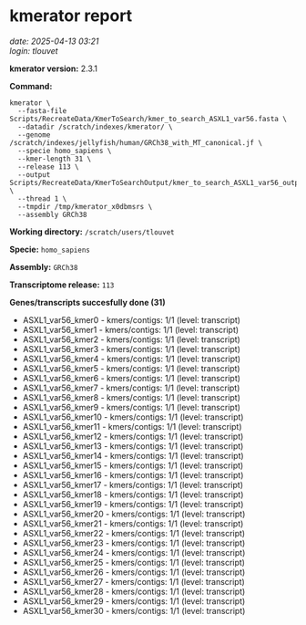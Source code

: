 # kmerator report
*date: 2025-04-13 03:21*  
*login: tlouvet*

**kmerator version:** 2.3.1

**Command:**

```
kmerator \
  --fasta-file Scripts/RecreateData/KmerToSearch/kmer_to_search_ASXL1_var56.fasta \
  --datadir /scratch/indexes/kmerator/ \
  --genome /scratch/indexes/jellyfish/human/GRCh38_with_MT_canonical.jf \
  --specie homo_sapiens \
  --kmer-length 31 \
  --release 113 \
  --output Scripts/RecreateData/KmerToSearchOutput/kmer_to_search_ASXL1_var56_output \
  --thread 1 \
  --tmpdir /tmp/kmerator_x0dbmsrs \
  --assembly GRCh38
```

**Working directory:** `/scratch/users/tlouvet`

**Specie:** `homo_sapiens`

**Assembly:** `GRCh38`

**Transcriptome release:** `113`

**Genes/transcripts succesfully done (31)**

- ASXL1_var56_kmer0 - kmers/contigs: 1/1 (level: transcript)
- ASXL1_var56_kmer1 - kmers/contigs: 1/1 (level: transcript)
- ASXL1_var56_kmer2 - kmers/contigs: 1/1 (level: transcript)
- ASXL1_var56_kmer3 - kmers/contigs: 1/1 (level: transcript)
- ASXL1_var56_kmer4 - kmers/contigs: 1/1 (level: transcript)
- ASXL1_var56_kmer5 - kmers/contigs: 1/1 (level: transcript)
- ASXL1_var56_kmer6 - kmers/contigs: 1/1 (level: transcript)
- ASXL1_var56_kmer7 - kmers/contigs: 1/1 (level: transcript)
- ASXL1_var56_kmer8 - kmers/contigs: 1/1 (level: transcript)
- ASXL1_var56_kmer9 - kmers/contigs: 1/1 (level: transcript)
- ASXL1_var56_kmer10 - kmers/contigs: 1/1 (level: transcript)
- ASXL1_var56_kmer11 - kmers/contigs: 1/1 (level: transcript)
- ASXL1_var56_kmer12 - kmers/contigs: 1/1 (level: transcript)
- ASXL1_var56_kmer13 - kmers/contigs: 1/1 (level: transcript)
- ASXL1_var56_kmer14 - kmers/contigs: 1/1 (level: transcript)
- ASXL1_var56_kmer15 - kmers/contigs: 1/1 (level: transcript)
- ASXL1_var56_kmer16 - kmers/contigs: 1/1 (level: transcript)
- ASXL1_var56_kmer17 - kmers/contigs: 1/1 (level: transcript)
- ASXL1_var56_kmer18 - kmers/contigs: 1/1 (level: transcript)
- ASXL1_var56_kmer19 - kmers/contigs: 1/1 (level: transcript)
- ASXL1_var56_kmer20 - kmers/contigs: 1/1 (level: transcript)
- ASXL1_var56_kmer21 - kmers/contigs: 1/1 (level: transcript)
- ASXL1_var56_kmer22 - kmers/contigs: 1/1 (level: transcript)
- ASXL1_var56_kmer23 - kmers/contigs: 1/1 (level: transcript)
- ASXL1_var56_kmer24 - kmers/contigs: 1/1 (level: transcript)
- ASXL1_var56_kmer25 - kmers/contigs: 1/1 (level: transcript)
- ASXL1_var56_kmer26 - kmers/contigs: 1/1 (level: transcript)
- ASXL1_var56_kmer27 - kmers/contigs: 1/1 (level: transcript)
- ASXL1_var56_kmer28 - kmers/contigs: 1/1 (level: transcript)
- ASXL1_var56_kmer29 - kmers/contigs: 1/1 (level: transcript)
- ASXL1_var56_kmer30 - kmers/contigs: 1/1 (level: transcript)
